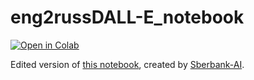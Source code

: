 # eng2russDALL-E_notebook

<a href="https://colab.research.google.com/github/ouhenio/en2ru-DALLE-notebook/blob/init/en2ru_DALLE_generation.ipynb">
<img src="https://colab.research.google.com/assets/colab-badge.svg"
     alt="Open in Colab"
/>
</a>


Edited version of [this notebook](https://colab.research.google.com/drive/1wGE-046et27oHvNlBNPH07qrEQNE04PQ?usp=sharing), created by [Sberbank-AI](https://github.com/sberbank-ai/ru-dalle).
